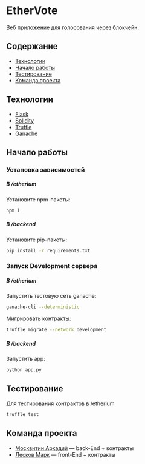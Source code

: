 # EtherVote
Веб приложение для голосования через блокчейн.

## Содержание
- [Технологии](#технологии)
- [Начало работы](#начало-работы)
- [Тестирование](#тестирование)
- [Команда проекта](#команда-проекта)

## Технологии
- [Flask](https://flask.palletsprojects.com/en/3.0.x/)
- [Solidity](https://soliditylang.org/)
- [Truffle](https://trufflesuite.com/)
- [Ganache](https://trufflesuite.com/ganache/)

## Начало работы

### Установка зависимостей
##### В /etherium
Установите npm-пакеты:
```sh
npm i
```
##### В /backend
Установите pip-пакеты:
```sh
pip install -r requirements.txt
```

### Запуск Development сервера
##### В /etherium
Запустить тестовую сеть ganache:
```sh
ganache-cli --deterministic
```

Мигрировать контракты:
```sh
truffle migrate --network development
```

##### В /backend
Запустить app:
```sh
python app.py
```

## Тестирование
Для тестирования контрактов в /etherium
```sh
truffle test
```

## Команда проекта
- [Москвитин Аркадий](https://github.com/aplokion) — back-End + контракты
- [Лесков Марк](https://github.com/7Maersk) — front-End + контракты
